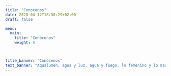 ```yaml
---
title: "Conocenos"
date: 2020-04-12T18:50:29+02:00
draft: false

menu:
  main:
    title: "Conócenos"
    weight: 5



title_banner: "Conócenos"
text_banner: "Aqualumen, agua y luz, agua y fuego, lo femenino y lo masculino, lo racional y lo creativo en equilibrio."
---
```


